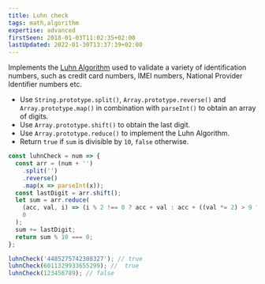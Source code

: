```yaml
---
title: Luhn check
tags: math,algorithm
expertise: advanced
firstSeen: 2018-01-03T11:02:35+02:00
lastUpdated: 2022-01-30T13:37:39+02:00
---
```


Implements the [Luhn Algorithm](https://en.wikipedia.org/wiki/Luhn_algorithm) used to validate a variety of identification numbers, such as credit card numbers, IMEI numbers, National Provider Identifier numbers etc.

- Use `String.prototype.split()`, `Array.prototype.reverse()` and `Array.prototype.map()` in combination with `parseInt()` to obtain an array of digits.
- Use `Array.prototype.shift()` to obtain the last digit.
- Use `Array.prototype.reduce()` to implement the Luhn Algorithm.
- Return `true` if `sum` is divisible by `10`, `false` otherwise.

```js
const luhnCheck = num => {
  const arr = (num + '')
    .split('')
    .reverse()
    .map(x => parseInt(x));
  const lastDigit = arr.shift();
  let sum = arr.reduce(
    (acc, val, i) => (i % 2 !== 0 ? acc + val : acc + ((val *= 2) > 9 ? val - 9 : val)),
    0
  );
  sum += lastDigit;
  return sum % 10 === 0;
};
```

```js
luhnCheck('4485275742308327'); // true
luhnCheck(6011329933655299); //  true
luhnCheck(123456789); // false
```
